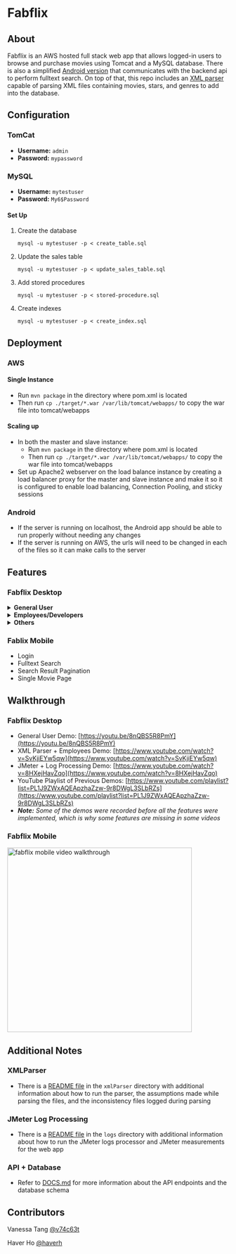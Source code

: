 # Fabflix

## About
Fabflix is an AWS hosted full stack web app that allows logged-in users to browse and purchase movies using Tomcat and a MySQL database. There is also a simplified [Android version](/Android) that communicates with the backend api to perform fulltext search. On top of that, this repo includes an [XML parser](/xmlParser) capable of parsing XML files containing movies, stars, and genres to add into the database.

## Configuration

### TomCat
  - **Username:** `admin`
  - **Password:** `mypassword`

### MySQL
  - **Username:** `mytestuser`
  - **Password:** `My6$Password`

#### Set Up
    
   1. Create the database
      ```
      mysql -u mytestuser -p < create_table.sql
      ```
   2. Update the sales table
      ```
      mysql -u mytestuser -p < update_sales_table.sql
      ```
   3. Add stored procedures
      ```
      mysql -u mytestuser -p < stored-procedure.sql
      ```
   4. Create indexes
      ```
      mysql -u mytestuser -p < create_index.sql
      ```

## Deployment

### AWS

#### Single Instance
  - Run `mvn package` in the directory where pom.xml is located
  - Then run `cp ./target/*.war /var/lib/tomcat/webapps/` to copy the war file into tomcat/webapps

#### Scaling up
  - In both the master and slave instance:
    - Run `mvn package` in the directory where pom.xml is located
    - Then run `cp ./target/*.war /var/lib/tomcat/webapps/` to copy the war file into tomcat/webapps
  - Set up Apache2 webserver on the load balance instance by creating a load balancer proxy for the master and slave instance and make it so it is configured to enable load balancing, Connection Pooling, and sticky sessions

### Android
  - If the server is running on localhost, the Android app should be able to run properly without needing any changes
  - If the server is running on AWS, the urls will need to be changed in each of the files so it can make calls to the server

## Features

### Fabflix Desktop
  <details> <summary><strong>General User</strong></summary>
    
  - Login
  - Login Filter
  - reCaptcha Verification
  - Top 20 Movies Page
  - Single Movie Page
  - Single Star Page
  - Search by Genre
  - Search by Start Character
  - Advanced Search
    - Search by Title, Director, Year, and/or Star
    - Substring Matching Design
      - %AB%: For a query 'AB', it will return all strings the contain the pattern 'AB' in the results
      - LIKE '%AB%'
  - Fulltext Search
  - Search Autocomplete
  - Persisting Search Results Page
    - Even if the user navigates to a different page, their previous search results will be kept and can be accessed on the search results page
  - Search Results Pagination
  - Search Results Filters
    - Sorting
      - Sort by Title
      - Sort by Rating
      - Any combination of sorting ascending or descending can be applied
    - Page Size Limits
  - Add Movie to Cart
  - Movie Cart Page
    - Users can increment/decrement the copies of a movie in their cart
    - Users can delete a movie from their cart
  - Payment Page
  - Payment Confirmation Page
  </details>
 
  <details><summary><strong>Employees/Developers</strong></summary>
    
  - Employee Login
  - Employee Login Filter
  - reCaptcha Verifications
  - Database Metadata Page
  - Database Modifications using Stored Procedures
    - Adding a New Movie
      - Existing Movie: The title, director, and year inputted matches a movie in the database
    - Adding a New Star
      - Existing Star: Both the star name and the star birth year inputted matches a star in the database
    - Adding a New Genre
      - Existing Genre: The name inputted matches a genre in the database
  </details>

  <details><summary><strong>Others</strong></summary>
    
  - XML Parser
    - To find more information about this, refer to the [XML Parser README](xmlParser/README.md)
  - Password Encryption
  - Prepared Statements
    - Files with Prepared Statements
      - [GenreResultServlet.java](src/GenreResultServlet.java)
      - [StartTitleResultServlet.java](src/StartTitleResultServlet.java)
      - [SearchResultServlet.java](src/SearchResultServlet.java)
      - [SingleMovieServlet.java](src/SingleMovieServlet.java)
      - [SingleStarServlet.java](src/SingleStarServlet.java)
      - [MoviesServlet.java](src/MoviesServlet.java)
      - [PaymentServlet.java](src/PaymentServlet.java)
      - [CartServlet.java](src/CartServlet.java)
      - [ConfirmationServlet.java](src/ConfirmationServlet.java)
      - [MainInitServlet.java](src/MainInitServlet.java)
      - [MetadataServlet.java](src/MetadataServlet.java)
      - [AddGenreServlet.java](src/AddGenreServlet.java)
      - [AddMovieServlet.java](src/AddMovieServlet.java)
      - [AddStarServlet.java](src/AddStarServlet.java)
  - Connection Pooling
    - All code/configuration files using JDBC Connection Pooling
        - [GenreResultServlet.java](src/GenreResultServlet.java)
        - [StartTitleResultServlet.java](src/StartTitleResultServlet.java)
        - [SearchResultServlet.java](src/SearchResultServlet.java)
        - [SingleMovieServlet.java](src/SingleMovieServlet.java)
        - [SingleStarServlet.java](src/SingleStarServlet.java)
        - [MoviesServlet.java](src/MoviesServlet.java)
        - [PaymentServlet.java](src/PaymentServlet.java)
        - [CartServlet.java](src/CartServlet.java)
        - [ConfirmationServlet.java](src/ConfirmationServlet.java)
        - [MainInitServlet.java](src/MainInitServlet.java)
        - [MetadataServlet.java](src/MetadataServlet.java)
        - [AddGenreServlet.java](src/AddGenreServlet.java)
        - [AddMovieServlet.java](src/AddMovieServlet.java)
        - [AddStarServlet.java](src/AddStarServlet.java)
        - [Autocomplete.java](src/Autocomplete.java)
        - [FulltextServlet.java](src/FulltextServlet.java)
        - [LoginServlet.java](src/LoginServlet.java)
        - [EmployeeLoginServlet.java](src/EmployeeLoginServlet.java)
    
    - How is Connection Pooling utlized in the code?
        - Any servlet file in the src directory that needs to access the database should be using JDBC Connection Pooling
        - Multiple connections are established with a pool which saves having to open and close a connection each time a computation is done
        - When a connection is need to do a computation, an available connection from the pool is used and then it is put back after the computation is complete
    
    - How does Connection Pooling works with the two backend SQLs
        - Since there are two backend SQL (Master and Slave), there will be a connection pool for each of them meaning there are two separate connection pools, one for Master and one for Slave
        - For each datasource based on how they are defined in [context.xml](WebContent/META-INF/context.xml):
            - There will be at most 100 connections (maxTotal)
            - If more than 30 connections are not used, some of the connections will be closed to save resources (maxIdle)
            - The connection will timeout and fail after waiting for 10000 ms (maxWaitMillis)
  
  - Master/Slave Setup
    - All code/configuration files that contains routing queries to Master/Slave SQL.
        - [context.xml](WebContent/META-INF/context.xml) define the datasources for routing queries
          - *Note: This is currently set to localhost. To use this, the master SQL url has to be changed*
        - These files have their queries routed to the Master SQL because of inserting data into the database:
            - [PaymentServlet.java](src/PaymentServlet.java)
            - [AddGenreServlet.java](src/AddGenreServlet.java)
            - [AddMovieServlet.java](src/AddMovieServlet.java)
            - [AddStarServlet.java](src/AddStarServlet.java)
        - These files have their queries routed to the localhost which is randomized by the load balancer:
            - [Autocomplete.java](src/Autocomplete.java)
            - [CartServlet.java](src/CartServlet.java)
            - [ConfirmationServlet.java](src/ConfirmationServlet.java)
            - [EmployeeLoginServlet.java](src/EmployeeLoginServlet.java)
            - [FulltextServlet.java](src/FulltextServlet.java)
            - [GenreResultServlet.java](src/GenreResultServlet.java)
            - [LoginServlet.java](src/LoginServlet.java)
            - [MainInitServlet.java](src/MainInitServlet.java)
            - [MetadataServlet.java](src/MainInitServlet.java)
            - [MoviesServlet.java](src/MoviesServlet.java)
            - [SearchResultServlet.java](src/SearchResultServlet.java)
            - [SingleMovieServlet.java](src/SingleMovieServlet.java)
            - [SingleStarServlet.java](src/SingleStarServlet.java)
            - [StartTitleResultServlet](src/StartTitleResultServlet.java)

    - #### How are read/write requests routed to Master/Slave SQL?
        - Read requests should go to either the Master or Slave SQL since it does not involve making any changes to the database this is done by the load balancer
        - Write requests should only go to the Master SQL because only changes made in the master will be replicated to the slave and changes in slave will not be replicated to the master, so for when a record is inserted into the databases (ex. payment, adding movie/star/genre) it will directly call the Master SQL to do the insertion so both databases will remain identical
  
  - Load Balancer
  - JMeter Logs Processing
    - To find more information about this, refer to the [JMeter Logs Processor README](logs/README.md)
  </details>

### Fablix Mobile
  - Login
  - Fulltext Search
  - Search Result Pagination
  - Single Movie Page

## Walkthrough

### Fabflix Desktop
  - General User Demo: [https://youtu.be/8nQBS5R8PmY](https://youtu.be/8nQBS5R8PmY)
  - XML Parser + Employees Demo: [https://www.youtube.com/watch?v=SvKjiEYw5qw](https://www.youtube.com/watch?v=SvKjiEYw5qw)
  - JMeter + Log Processing Demo: [https://www.youtube.com/watch?v=8HXejHavZqo](https://www.youtube.com/watch?v=8HXejHavZqo)
  - YouTube Playlist of Previous Demos: [https://www.youtube.com/playlist?list=PL1J9ZWxAQEApzhaZzw-9r8DWgL3SLbRZs](https://www.youtube.com/playlist?list=PL1J9ZWxAQEApzhaZzw-9r8DWgL3SLbRZs)
  - ***Note:** Some of the demos were recorded before all the features were implemented, which is why some features are missing in some videos*

### Fabflix Mobile
<img src='img/fabflix-mobile-demo.gif' height=420 width=auto alt='fabflix mobile video walkthrough'/>

## Additional Notes
### XMLParser
  - There is a [README file](xmlParser/README.md) in the `xmlParser` directory with additional information about how to run the parser, the assumptions made while parsing the files, and the inconsistency files logged during parsing
### JMeter Log Processing
  - There is a [README file](logs/README.md) in the `logs` directory with additional information about how to run the JMeter logs processor and JMeter measurements for the web app
### API + Database
  - Refer to [DOCS.md](DOCS.md) for more information about the API endpoints and the database schema

## Contributors
Vanessa Tang [@v74c63t](https://github.com/v74c63t)

Haver Ho [@haverh](https://github.com/haverh)
